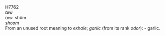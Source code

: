 <body>
  <p>H7762<br>  שׁוּם  <br> שׁוּם  ‎  shûm  <br><i>shoom </i><br>From an unused root meaning to <i>exhale</i>; <i>garlic</i> (from its rank <i>odor</i>): - garlic.<br></p>
 </body>